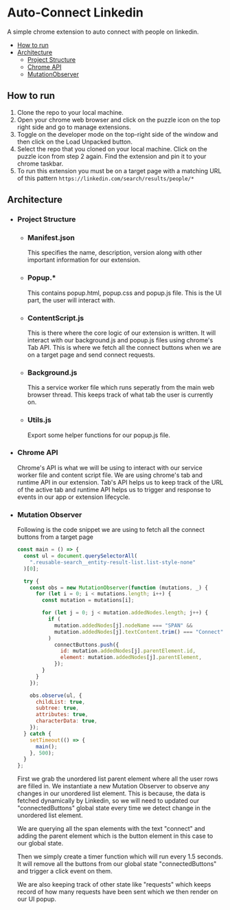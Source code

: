 # Auto-Connect Linkedin

A simple chrome extension to auto connect with people on linkedin.

- [How to run](#how-to-run)
- [Architecture](#architecture)
  - [Project Structure](#project-structure)
  - [Chrome API](#chrome-api)
  - [MutationObserver](#mutation-observer)

## How to run

1. Clone the repo to your local machine.
2. Open your chrome web browser and click on the puzzle icon on the top right side and go to manage extensions.
3. Toggle on the developer mode on the top-right side of the window and then click on the Load Unpacked button.
4. Select the repo that you cloned on your local machine. Click on the puzzle icon from step 2 again. Find the extension and pin it to your chrome taskbar.
5. To run this extension you must be on a target page with a matching URL of this pattern `https://linkedin.com/search/results/people/*`

## Architecture

- ### Project Structure

  - ### Manifest.json

    This specifies the name, description, version along with other important information for our extension.

  - ### Popup.\*

    This contains popup.html, popup.css and popup.js file. This is the UI part, the user will interact with.

  - ### ContentScript.js

    This is there where the core logic of our extension is written. It will interact with our background.js and popup.js files using chrome's Tab API. This is where we fetch all the connect buttons when we are on a target page and send connect requests.

  - ### Background.js

    This a service worker file which runs seperatly from the main web browser thread. This keeps track of what tab the user is currently on.

  - ### Utils.js
    Export some helper functions for our popup.js file.

- ### Chrome API

  Chrome's API is what we will be using to interact with our service worker file and content script file. We are using chrome's tab and runtime API in our extension. Tab's API helps us to keep track of the URL of the active tab and runtime API helps us to trigger and response to events in our app or extension lifecycle.

- ### Mutation Observer

  Following is the code snippet we are using to fetch all the connect buttons from a target page

  ```javascript
  const main = () => {
    const ul = document.querySelectorAll(
      ".reusable-search__entity-result-list.list-style-none"
    )[0];

    try {
      const obs = new MutationObserver(function (mutations, _) {
        for (let i = 0; i < mutations.length; i++) {
          const mutation = mutations[i];

          for (let j = 0; j < mutation.addedNodes.length; j++) {
            if (
              mutation.addedNodes[j].nodeName === "SPAN" &&
              mutation.addedNodes[j].textContent.trim() === "Connect"
            )
              connectButtons.push({
                id: mutation.addedNodes[j].parentElement.id,
                element: mutation.addedNodes[j].parentElement,
              });
          }
        }
      });

      obs.observe(ul, {
        childList: true,
        subtree: true,
        attributes: true,
        characterData: true,
      });
    } catch {
      setTimeout(() => {
        main();
      }, 500);
    }
  };
  ```

  First we grab the unordered list parent element where all the user rows are filled in. We instantiate a new Mutation Observer to observe any changes in our unordered list element. This is because, the data is fetched dynamically by Linkedin, so we will need to updated our "connectedButtons" global state every time we detect change in the unordered list element.

  We are querying all the span elements with the text "connect" and adding the parent element which is the button element in this case to our global state.

  Then we simply create a timer function which will run every 1.5 seconds. It will remove all the buttons from our global state "connectedButtons" and trigger a click event on them.

  We are also keeping track of other state like "requests" which keeps record of how many requests have been sent which we then render on our UI popup.
